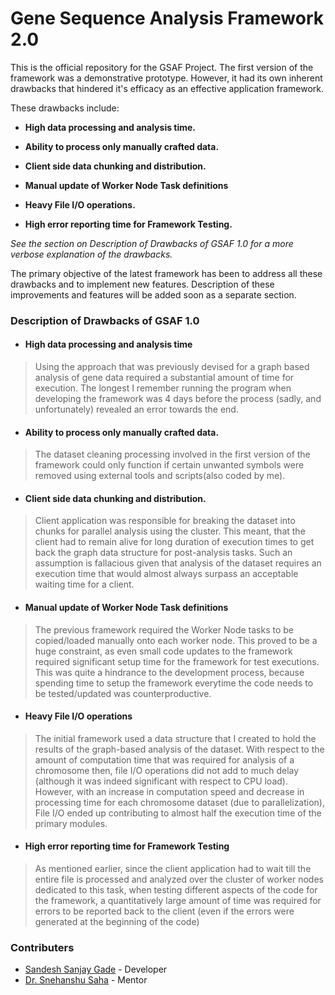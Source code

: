 # Gene Sequence Analysis Framework 2.0 #

This is the official repository for the GSAF Project. The first version of the framework was a demonstrative prototype. However, it had its own inherent drawbacks that hindered it's efficacy as an effective application framework. 

These drawbacks include:

* **High data processing and analysis time.**

* **Ability to process only manually crafted data.**

* **Client side data chunking and distribution.**

* **Manual update of Worker Node Task definitions**

* **Heavy File I/O operations.**

* **High error reporting time for Framework Testing.**

*See the section on Description of Drawbacks of GSAF 1.0 for a more verbose explanation of the drawbacks.*

The primary objective of the latest framework has been to address all these drawbacks and to implement new features. Description of these improvements and features will be added soon as a separate section.

### Description of Drawbacks of GSAF 1.0 ###
* #### High data processing and analysis time ####
>Using the approach that was previously devised for a graph based analysis of gene data required a substantial amount of time for execution. The longest I remember running the program when developing the framework was 4 days before the process (sadly, and unfortunately) revealed an error towards the end.

* #### Ability to process only manually crafted data. ####
>The dataset cleaning processing involved in the first version of the framework could only function if certain unwanted symbols were removed using external tools and scripts(also coded by me). 

* #### Client side data chunking and distribution. ####
>Client application was responsible for breaking the dataset into chunks for parallel analysis using the cluster. This meant, that the client had to remain alive for long duration of execution times to get back the graph data structure for post-analysis tasks. Such an assumption is fallacious given that analysis of the dataset requires an execution time that would almost always surpass an acceptable waiting time for a client. 

* #### Manual update of Worker Node Task definitions ####
>The previous framework required the Worker Node tasks to be copied/loaded manually onto each worker node. This proved to be a huge constraint, as even small code updates to the framework required significant setup time for the framework for test executions. This was quite a hindrance to the development process, because spending time to setup the framework everytime the code needs to be tested/updated was counterproductive.

* #### Heavy File I/O operations ####
>The initial framework used a data structure that I created to hold the results of the graph-based analysis of the dataset. With respect to the amount of computation time that was required for analysis of a chromosome then, file I/O operations did not add to much delay (although it was indeed significant with respect to CPU load). However, with an increase in computation speed and decrease in processing time for each chromosome dataset (due to parallelization), File I/O ended up contributing to almost half the execution time of the primary modules.

* #### High error reporting time for Framework Testing ####
>As mentioned earlier, since the client application had to wait till the entire file is processed and analyzed over the cluster of worker nodes dedicated to this task, when testing different aspects of the code for the framework, a quantitatively large amount of time was required for errors to be reported back to the client (even if the errors were generated at the beginning of the code)

### Contributers ###

* [Sandesh Sanjay Gade](fb.com/cyberbeast) - Developer
* [Dr. Snehanshu Saha](pesitsouth.pes.edu/faculty/snehanshu-saha) - Mentor